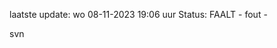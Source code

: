laatste update: 
wo 08-11-2023 19:06   uur 
Status: FAALT - fout - 
<div class="service R">svn</div>
